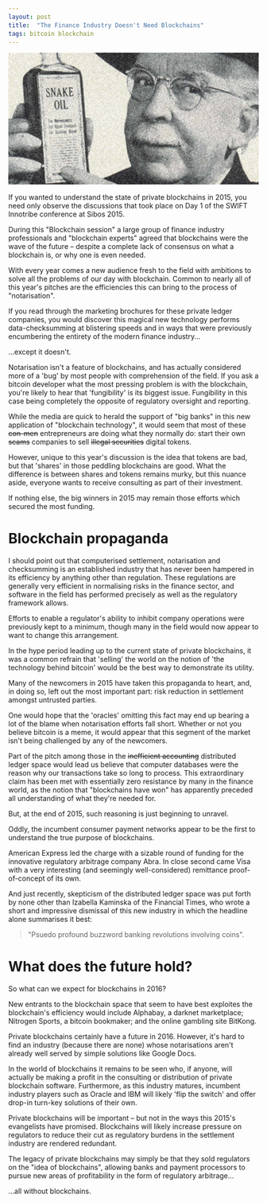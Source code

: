 ```yaml
---
layout: post
title:  "The Finance Industry Doesn't Need Blockchains"
tags: bitcoin blockchain
---
```

![Blockchain cures what ails you!](/assets/snakeoil.jpg)

If you wanted to understand the state of private blockchains in 2015, you need only observe the discussions that took place on Day 1 of the SWIFT Innotribe conference at Sibos 2015.

During this "Blockchain session" a large group of finance industry professionals and "blockchain experts" agreed that blockchains were the wave of the future – despite a complete lack of consensus on what a blockchain is, or why one is even needed.

With every year comes a new audience fresh to the field with ambitions to solve all the problems of our day with blockchain. Common to nearly all of this year's pitches are the efficiencies this can bring to the process of "notarisation".

If you read through the marketing brochures for these private ledger companies, you would discover this magical new technology performs data-checksumming at blistering speeds and in ways that were previously encumbering the entirety of the modern finance industry... 

...except it doesn't.

Notarisation isn't a feature of blockchains, and has actually considered more of a 'bug' by most people with comprehension of the field. If you ask a bitcoin developer what the most pressing problem is with the blockchain, you're likely to hear that 'fungibility' is its biggest issue. Fungibility in this case being completely the opposite of regulatory oversight and reporting.

While the media are quick to herald the support of "big banks" in this new application of "blockchain technology", it would seem that most of these ~~con-men~~ entrepreneurs are doing what they normally do: start their own ~~scams~~ companies to sell ~~illegal securities~~ digital tokens.

However, unique to this year's discussion is the idea that tokens are bad, but that 'shares' in those peddling blockchains are good. What the difference is between shares and tokens remains murky, but this nuance aside, everyone wants to receive consulting as part of their investment.

If nothing else, the big winners in 2015 may remain those efforts which secured the most funding.


# Blockchain propaganda

I should point out that computerised settlement, notarisation and checksumming is an established industry that has never been hampered in its efficiency by anything other than regulation. These regulations are generally very efficient in normalising risks in the finance sector, and software in the field has performed precisely as well as the regulatory framework allows.

Efforts to enable a regulator's ability to inhibit company operations were previously kept to a minimum, though many in the field would now appear to want to change this arrangement.

In the hype period leading up to the current state of private blockchains, it was a common refrain that 'selling' the world on the notion of 'the technology behind bitcoin' would be the best way to demonstrate its utility.

Many of the newcomers in 2015 have taken this propaganda to heart, and, in doing so, left out the most important part: risk reduction in settlement amongst untrusted parties.

One would hope that the 'oracles' omitting this fact may end up bearing a lot of the blame when notarisation efforts fall short. Whether or not you believe bitcoin is a meme, it would appear that this segment of the market isn't being challenged by any of the newcomers.

Part of the pitch among those in the ~~inefficient accounting~~ distributed ledger space would lead us believe that computer databases were the reason why our transactions take so long to process. This extraordinary claim has been met with essentially zero resistance by many in the finance world, as the notion that "blockchains have won" has apparently preceded all understanding of what they're needed for.

But, at the end of 2015, such reasoning is just beginning to unravel.

Oddly, the incumbent consumer payment networks appear to be the first to understand the true purpose of blockchains.

American Express led the charge with a sizable round of funding for the innovative regulatory arbitrage company Abra. In close second came Visa with a very interesting (and seemingly well-considered) remittance proof-of-concept of its own.

And just recently, skepticism of the distributed ledger space was put forth by none other than Izabella Kaminska of the Financial Times, who wrote a short and impressive dismissal of this new industry in which the headline alone summarises it best: 

>"Psuedo profound buzzword banking revolutions involving coins".


# What does the future hold?

So what can we expect for blockchains in 2016?

New entrants to the blockchain space that seem to have best exploites the blockchain's efficiency would include Alphabay, a darknet marketplace; Nitrogen Sports, a bitcoin bookmaker; and the online gambling site BitKong.

Private blockchains certainly have a future in 2016. However, it's hard to find an industry (because there are none) whose notarisations aren't already well served by simple solutions like Google Docs.

In the world of blockchains it remains to be seen who, if anyone, will actually be making a profit in the consulting or distribution of private blockchain software. Furthermore, as this industry matures, incumbent industry players such as Oracle and IBM will likely 'flip the switch' and offer drop-in turn-key solutions of their own.

Private blockchains will be important – but not in the ways this 2015's evangelists have promised. Blockchains will likely increase pressure on regulators to reduce their cut as regulatory burdens in the settlement industry are rendered redundant.

The legacy of private blockchains may simply be that they sold regulators on the "idea of blockchains", allowing banks and payment processors to pursue new areas of profitability in the form of regulatory arbitrage...

...all without blockchains.
